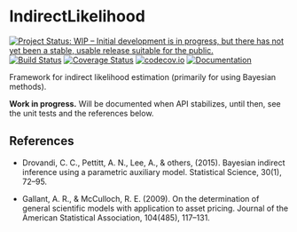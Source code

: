 # IndirectLikelihood

[![Project Status: WIP – Initial development is in progress, but there has not yet been a stable, usable release suitable for the public.](http://www.repostatus.org/badges/latest/wip.svg)](http://www.repostatus.org/#wip)
[![Build Status](https://travis-ci.org/tpapp/IndirectLikelihood.jl.svg?branch=master)](https://travis-ci.org/tpapp/IndirectLikelihood.jl)
[![Coverage Status](https://coveralls.io/repos/tpapp/IndirectLikelihood.jl/badge.svg?branch=master&service=github)](https://coveralls.io/github/tpapp/IndirectLikelihood.jl?branch=master)
[![codecov.io](http://codecov.io/github/tpapp/IndirectLikelihood.jl/coverage.svg?branch=master)](http://codecov.io/github/tpapp/IndirectLikelihood.jl?branch=master)
[![Documentation](https://img.shields.io/badge/docs-latest-blue.svg)](https://tpapp.github.io/IndirectLikelihood.jl/latest)

Framework for indirect likelihood estimation (primarily for using Bayesian methods).

**Work in progress.** Will be documented when API stabilizes, until
then, see the unit tests and the references below.

## References

- Drovandi, C. C., Pettitt, A. N., Lee, A., & others, (2015). Bayesian indirect
  inference using a parametric auxiliary model. Statistical Science, 30(1),
  72–95.

- Gallant, A. R., & McCulloch, R. E. (2009). On the determination of general
  scientific models with application to asset pricing. Journal of the American
  Statistical Association, 104(485), 117–131.

